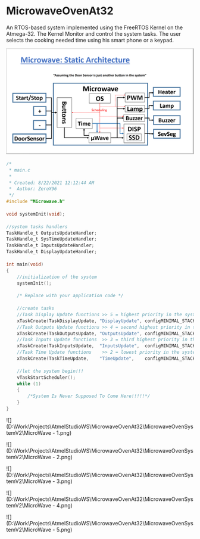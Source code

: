 # MicrowaveOvenAt32
An RTOS-based system implemented using the FreeRTOS Kernel on the Atmega-32. The Kernel Monitor and control the system tasks. The user selects the cooking needed time using his smart phone or a keypad.

![](https://github.com/ZeroX96/MicrowaveOvenAt32/blob/main/MicrowaveOvenSystemV2/MicroWave%20-%201.png)

```c
/*
 * main.c
 *
 * Created: 8/22/2021 12:12:44 AM
 *  Author: ZeroX96
 */ 
#include "Microwave.h"

void systemInit(void);

//system tasks handlers
TaskHandle_t OutputsUpdateHandler;
TaskHandle_t SysTimeUpdateHandler;
TaskHandle_t InputsUpdateHandler;
TaskHandle_t DisplayUpdateHandler;

int main(void)
{
    //initialization of the system
    systemInit();
    
    /* Replace with your application code */
    
    //create tasks
    //Task Display Update functions >> 5 = highest priority in the system with period = 5ms
    xTaskCreate(TaskDisplayUpdate, "DisplayUpdate", configMINIMAL_STACK_SIZE, NULL, 5, &DisplayUpdateHandler);
    //Task Outputs Update functions >> 4 = second highest priority in the system with period = 10ms
    xTaskCreate(TaskOutputsUpdate, "OutputsUpdate", configMINIMAL_STACK_SIZE, NULL, 4, &OutputsUpdateHandler);
    //Task Inputs Update functions  >> 3 = third highest priority in the system with period = 20ms
    xTaskCreate(TaskInputsUpdate,  "InputsUpdate",  configMINIMAL_STACK_SIZE, NULL, 3, &InputsUpdateHandler);
    //Task Time Update functions    >> 2 = lowest priority in the system with period = 1S
    xTaskCreate(TaskTimeUpdate,    "TimeUpdate",    configMINIMAL_STACK_SIZE, NULL, 2, &SysTimeUpdateHandler);
    
    //let the system begin!!!
    vTaskStartScheduler();
    while (1)
    {
        /*System Is Never Supposed To Come Here!!!!!*/
    }
}
```

![](D:\Work\Projects\AtmelStudioWS\MicrowaveOvenAt32\MicrowaveOvenSystemV2\MicroWave - 1.png)

![](D:\Work\Projects\AtmelStudioWS\MicrowaveOvenAt32\MicrowaveOvenSystemV2\MicroWave - 2.png)

![](D:\Work\Projects\AtmelStudioWS\MicrowaveOvenAt32\MicrowaveOvenSystemV2\MicroWave - 3.png)

![](D:\Work\Projects\AtmelStudioWS\MicrowaveOvenAt32\MicrowaveOvenSystemV2\MicroWave - 4.png)

![](D:\Work\Projects\AtmelStudioWS\MicrowaveOvenAt32\MicrowaveOvenSystemV2\MicroWave - 5.png)

